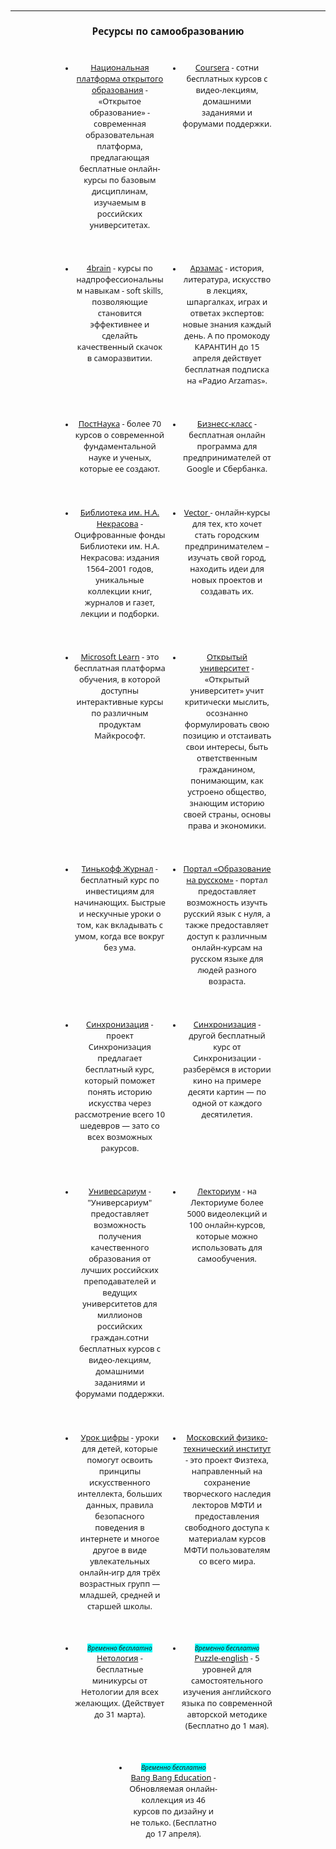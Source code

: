 
<style>
* {
    font-family: 'Noto Sans', sans-serif;
    font-size: 0.8rem;
    }

li {
    text-align: center;
}

h2, h3 {
    text-align: center;
    font-size: 1.2rem;
}

em {
    background-color: aqua;
}


ul {
    display: flex;
    flex-flow: row wrap;
    justify-content: center;
    
}

li {
    width: 95%;
    margin: 0.45rem;

}

	@media (min-width: 640px) {
		li {
            width: 30%;
            margin: 1rem;
		}
		li>p, li a {
            font-size: 1rem;
		}
	}

</style>
---
## Ресурсы по самообразованию 

* [Национальная платформа открытого образования](https://openedu.ru "Национальная платформа открытого образования") - «Открытое образование» - современная образовательная платформа, предлагающая бесплатные онлайн-курсы по базовым дисциплинам, изучаемым в российских университетах.

* [Coursera](https://www.coursera.org/ "Coursera") - сотни бесплатных курсов с видео-лекциям, домашними заданиями и форумами поддержки.

* [4brain](https://4brain.ru/courses.php "4brain") - курсы по надпрофессиональным навыкам - soft skills, позволяющие становится эффективнее и сделайть качественный скачок в саморазвитии.

* [Арзамас](https://arzamas.academy/about/ "Арзаас") - история, литература, искусство в лекциях, шпаргалках, играх и ответах экспертов: новые знания каждый день. А по промокоду КАРАНТИН до 15 апреля действует бесплатная подписка на «Радио Arzamas». 

* [ПостНаука](https://postnauka.ru/courses/ "ПостНаука") - более 70 курсов о современной фундаментальной науке и ученых, которые ее создают.

* [Бизнесс-класс](https://business-class.pro/ "Бизнесс-класс") - бесплатная онлайн программа для предпринимателей от Google и Сбербанка.

* [Библиотека им. Н.А. Некрасова](http://electro.nekrasovka.ru/ "Библиотека им. Н.А. Некрасова") - Оцифрованные фонды Библиотеки им. Н.А. Некрасова: издания 1564–2001 годов, уникальные коллекции книг, журналов и газет, лекции и подборки.

* [Vector ](https://vector.education/courses "Vector ") - онлайн-курсы для тех, кто хочет стать городским предпринимателем – изучать свой город, находить идеи для новых проектов и создавать их.

* [Microsoft Learn](https://docs.microsoft.com/ru-ru/learn/ "Microsoft Learn") - это бесплатная платформа обучения, в которой доступны интерактивные курсы по различным продуктам Майкрософт.

* [Открытый университет](https://openuni.io "Открытый университет") - «Открытый университет» учит критически мыслить, осознанно формулировать свою позицию и отстаивать свои интересы, быть ответственным гражданином, понимающим, как устроено общество, знающим историю своей страны, основы права и экономики.

* [Тинькофф Журнал](https://journal.tinkoff.ru/pro/invest/#/ "Т—Ж") - бесплатный курс по инвестициям для начинающих. Быстрые и нескучные уроки о том, как вкладывать с умом, когда все вокруг без ума.

* [Портал «Образование на русском»](https://pushkininstitute.ru/ "Портал «Образование на русском»") - портал предоставляет возможность изучть русский язык с нуля, а также предоставляет доступ к различным онлайн-курсам на русском языке для людей разного возраста.

* [Синхронизация](https://online.synchronize.ru/10paint "Синхронизация") - проект Синхронизация предлагает бесплатный курс, который поможет понять историю искусства через рассмотрение всего 10 шедевров — зато со всех возможных ракурсов.

* [Синхронизация](https://online.synchronize.ru/cinema_films "Синхронизация") - другой бесплатный курс от Синхронизации - разберёмся в истории кино на примере десяти картин — по одной от каждого десятилетия. 

* [Универсариум](https://universarium.org/catalog/ "Универсариум") - "Универсариум" предоставляет возможность получения качественного образования от лучших российских преподавателей и ведущих университетов для миллионов российских граждан.сотни бесплатных курсов с видео-лекциям, домашними заданиями и форумами поддержки.

* [Лекториум](https://www.lektorium.tv/ "Лекториум") - на Лекториуме более 5000 видеолекций и 100 онлайн-курсов, которые можно использовать для самообучения.

* [Урок цифры](https://урокцифры.рф/ "Урок цифры") - уроки для детей, которые помогут освоить принципы искусственного интеллекта, больших данных, правила безопасного поведения в интернете и многое другое в виде увлекательных онлайн-игр для трёх возрастных групп — младшей, средней и старшей школы.

* [Московский физико-технический институт](https://lectoriy.mipt.ru/ "Московский физико-технический институт") -  это проект Физтеха, направленный на сохранение творческого наследия лекторов МФТИ и предоставления свободного доступа к материалам курсов МФТИ пользователям со всего мира.

* *Временно бесплатно*<br> [Нетология](https://netology.ru/courses?modal=stay_home "Нетология") - бесплатные миникурсы от Нетологии для всех желающих. (Действует до 31 марта).

* *Временно бесплатно*<br> [Puzzle-english](https://puzzle-english.com/teacher "Puzzle-english") - 5 уровней для самостоятельного изучения английского языка по современной авторской методике (Бесплатно до 1 мая).

* *Временно бесплатно*<br> [Bang Bang Education](https://bangbangeducation.ru/subscription "Bang Bang Education") - Обновляемая онлайн-коллекция из 46 курсов по дизайну и не только. (Бесплатно до 17 апреля).




 